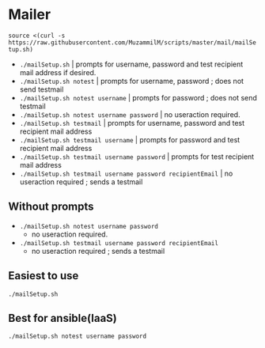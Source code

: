 # Mailer

`source <(curl -s https://raw.githubusercontent.com/MuzammilM/scripts/master/mail/mailSetup.sh)`

* `./mailSetup.sh` | prompts for username, password and test recipient mail address if desired.
* `./mailSetup.sh notest` | prompts for username, password ; does not send testmail
* `./mailSetup.sh notest username` | prompts for password ; does not send testmail
* `./mailSetup.sh notest username password` | no useraction required.
* `./mailSetup.sh testmail` |  prompts for username, password and test recipient mail address
* `./mailSetup.sh testmail username` | prompts for password and test recipient mail address
* `./mailSetup.sh testmail username password` | prompts for test recipient mail address
* `./mailSetup.sh testmail username password recipientEmail` | no useraction required ; sends a testmail

## Without prompts
* `./mailSetup.sh notest username password` 
  * no useraction required.
* `./mailSetup.sh testmail username password recipientEmail `
  * no useraction required ; sends a testmail

## Easiest to use
`./mailSetup.sh`

## Best for ansible(IaaS)
`./mailSetup.sh notest username password`


